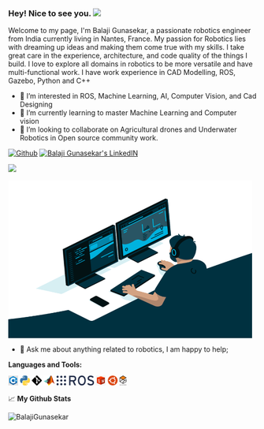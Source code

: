 ### Hey! Nice to see you. <img src="https://media.giphy.com/media/hvRJCLFzcasrR4ia7z/giphy.gif" width="25px">
Welcome to my page, I'm Balaji Gunasekar, a passionate robotics engineer from India currently living in Nantes, France. My passion for Robotics lies with dreaming up ideas and making them come true with my skills. I take great care in the experience, architecture, and code quality of the things I build. I love to explore all domains in robotics to be more versatile and have multi-functional work. I have work experience in CAD Modelling, ROS, Gazebo, Python and C++

- 👀 I’m interested in ROS, Machine Learning, AI, Computer Vision, and Cad Designing
- 🌱 I’m currently learning to master Machine Learning and Computer vision
- 💞️ I’m looking to collaborate on Agricultural drones and Underwater Robotics in Open source community work.

<p><a href="https://github.com/BalajiGunasekar/" target="_blank"><img alt="Github" src="https://img.shields.io/badge/GitHub-%2312100E.svg?&style=for-the-badge&logo=Github&logoColor=white" /></a> <a href="https://www.linkedin.com/in/balaji-gunasekar-b35038185/" target="_blank"><img alt="Balaji Gunasekar's LinkedIN" src="https://img.shields.io/badge/linkedin-%230077B5.svg?&style=for-the-badge&logo=linkedin&logoColor=white" /></a> 
</p>

![](https://visitor-badge.glitch.me/badge?page_id=balajigunasekar.balajigunasekar)


  <img align="center" alt="GIF" src="https://github.com/BalajiGunasekar/BalajiGunasekar/blob/main/coder.gif?raw=true" width="495" height="320" />
  
- 💬 Ask me about anything related to robotics, I am happy to help;

  
  


**Languages and Tools:**  

<code><img height="20" src="https://github.com/BalajiGunasekar/BalajiGunasekar/blob/main/c%2B%2B.jpg"></code>
<code><img height="20" src="https://github.com/BalajiGunasekar/BalajiGunasekar/blob/main/python-logo.png"></code>
<code><img height="20" src="https://github.com/BalajiGunasekar/BalajiGunasekar/blob/main/Git-Icon-Black.png"></code>
<code><img height="20" src="https://github.com/BalajiGunasekar/BalajiGunasekar/blob/main/Matlab_Logo.png"></code>
<code><img height="20" src="https://github.com/BalajiGunasekar/BalajiGunasekar/blob/main/ros_icon.png"></code>
<code><img height="20" src="https://github.com/BalajiGunasekar/BalajiGunasekar/blob/main/Solid_works.jpg"></code>
<code><img height="20" src="https://github.com/BalajiGunasekar/BalajiGunasekar/blob/main/ubuntu.png"></code>
<code><img height="20" src="https://github.com/BalajiGunasekar/BalajiGunasekar/blob/main/Gazebo.png"></code>

📈 **My Github Stats**

<p align="left"> <img src="https://github-readme-stats.vercel.app/api?username=BalajiGunasekar&show_icons=true&theme=gotham" alt="BalajiGunasekar" />


